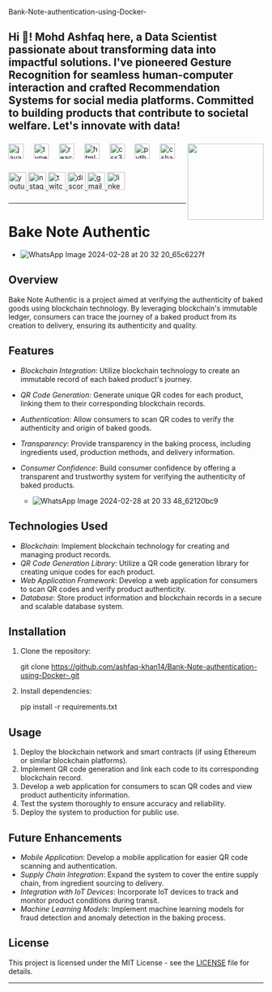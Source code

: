  Bank-Note-authentication-using-Docker-
<h2 align="left">Hi 👋! Mohd Ashfaq here, a Data Scientist passionate about transforming data into impactful solutions. I've pioneered Gesture Recognition for seamless human-computer interaction and crafted Recommendation Systems for social media platforms. Committed to building products that contribute to societal welfare. Let's innovate with data! 





</h2>

###


<img align="right" height="150" src="https://i.imgflip.com/65efzo.gif"  />

###

<div align="left">
  <img src="https://cdn.jsdelivr.net/gh/devicons/devicon/icons/javascript/javascript-original.svg" height="30" alt="javascript logo"  />
  <img width="12" />
  <img src="https://cdn.jsdelivr.net/gh/devicons/devicon/icons/typescript/typescript-original.svg" height="30" alt="typescript logo"  />
  <img width="12" />
  <img src="https://cdn.jsdelivr.net/gh/devicons/devicon/icons/react/react-original.svg" height="30" alt="react logo"  />
  <img width="12" />
  <img src="https://cdn.jsdelivr.net/gh/devicons/devicon/icons/html5/html5-original.svg" height="30" alt="html5 logo"  />
  <img width="12" />
  <img src="https://cdn.jsdelivr.net/gh/devicons/devicon/icons/css3/css3-original.svg" height="30" alt="css3 logo"  />
  <img width="12" />
  <img src="https://cdn.jsdelivr.net/gh/devicons/devicon/icons/python/python-original.svg" height="30" alt="python logo"  />
  <img width="12" />
  <img src="https://cdn.jsdelivr.net/gh/devicons/devicon/icons/csharp/csharp-original.svg" height="30" alt="csharp logo"  />
</div>

###

<div align="left">
  <a href="[Your YouTube Link]">
    <img src="https://img.shields.io/static/v1?message=Youtube&logo=youtube&label=&color=FF0000&logoColor=white&labelColor=&style=for-the-badge" height="35" alt="youtube logo"  />
  </a>
  <a href="[Your Instagram Link]">
    <img src="https://img.shields.io/static/v1?message=Instagram&logo=instagram&label=&color=E4405F&logoColor=white&labelColor=&style=for-the-badge" height="35" alt="instagram logo"  />
  </a>
  <a href="[Your Twitch Link]">
    <img src="https://img.shields.io/static/v1?message=Twitch&logo=twitch&label=&color=9146FF&logoColor=white&labelColor=&style=for-the-badge" height="35" alt="twitch logo"  />
  </a>
  <a href="[Your Discord Link]">
    <img src="https://img.shields.io/static/v1?message=Discord&logo=discord&label=&color=7289DA&logoColor=white&labelColor=&style=for-the-badge" height="35" alt="discord logo"  />
  </a>
  <a href="[Your Gmail Link]">
    <img src="https://img.shields.io/static/v1?message=Gmail&logo=gmail&label=&color=D14836&logoColor=white&labelColor=&style=for-the-badge" height="35" alt="gmail logo"  />
  </a>
  <a href="[Your LinkedIn Link]">
    <img src="https://img.shields.io/static/v1?message=LinkedIn&logo=linkedin&label=&color=0077B5&logoColor=white&labelColor=&style=for-the-badge" height="35" alt="linkedin logo"  />
  </a>
</div>

###


---

# Bake Note Authentic

  -    ![WhatsApp Image 2024-02-28 at 20 32 20_65c6227f](https://github.com/ashfaq-khan14/Bank-Note-authentication-using-Docker-/assets/120010803/d656989f-0532-46cc-9b8c-84b090bc6e3d)


## Overview
Bake Note Authentic is a project aimed at verifying the authenticity of baked goods using blockchain technology. By leveraging blockchain's immutable ledger, consumers can trace the journey of a baked product from its creation to delivery, ensuring its authenticity and quality.

## Features
- *Blockchain Integration*: Utilize blockchain technology to create an immutable record of each baked product's journey.
- *QR Code Generation*: Generate unique QR codes for each product, linking them to their corresponding blockchain records.
- *Authentication*: Allow consumers to scan QR codes to verify the authenticity and origin of baked goods.
- *Transparency*: Provide transparency in the baking process, including ingredients used, production methods, and delivery information.
- *Consumer Confidence*: Build consumer confidence by offering a transparent and trustworthy system for verifying the authenticity of baked products.
  
  -    ![WhatsApp Image 2024-02-28 at 20 33 48_62120bc9](https://github.com/ashfaq-khan14/Bank-Note-authentication-using-Docker-/assets/120010803/82d22e08-9e4e-4c3d-a780-173d74a9d889) 

## Technologies Used
- *Blockchain*: Implement blockchain technology for creating and managing product records.
- *QR Code Generation Library*: Utilize a QR code generation library for creating unique codes for each product.
- *Web Application Framework*: Develop a web application for consumers to scan QR codes and verify product authenticity.
- *Database*: Store product information and blockchain records in a secure and scalable database system.

## Installation
1. Clone the repository:
   
   git clone https://github.com/ashfaq-khan14/Bank-Note-authentication-using-Docker-.git
   
2. Install dependencies:
   
   pip install -r requirements.txt
   

## Usage
1. Deploy the blockchain network and smart contracts (if using Ethereum or similar blockchain platforms).
2. Implement QR code generation and link each code to its corresponding blockchain record.
3. Develop a web application for consumers to scan QR codes and view product authenticity information.
4. Test the system thoroughly to ensure accuracy and reliability.
5. Deploy the system to production for public use.

## Future Enhancements
- *Mobile Application*: Develop a mobile application for easier QR code scanning and authentication.
- *Supply Chain Integration*: Expand the system to cover the entire supply chain, from ingredient sourcing to delivery.
- *Integration with IoT Devices*: Incorporate IoT devices to track and monitor product conditions during transit.
- *Machine Learning Models*: Implement machine learning models for fraud detection and anomaly detection in the baking process.

## License
This project is licensed under the MIT License - see the [LICENSE](LICENSE) file for details.

---

<br clear="both">


###


### 
